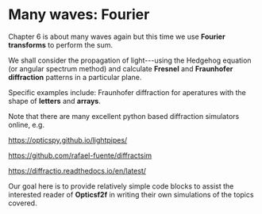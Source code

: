 # Many waves: Fourier

Chapter 6 is about many waves again but this time we use **Fourier transforms** to
perform the sum.


We shall consider the propagation of light---using the Hedgehog equation (or angular spectrum method) and calculate **Fresnel** and **Fraunhofer diffraction** patterns in a particular plane. 

Specific examples include: Fraunhofer diffraction for aperatures 
with the shape of **letters** and **arrays**.

Note that there are many excellent python based diffraction simulators online, e.g.

https://opticspy.github.io/lightpipes/

https://github.com/rafael-fuente/diffractsim

https://diffractio.readthedocs.io/en/latest/

Our goal here is to provide relatively simple code blocks to
assist the interested reader of **Opticsf2f** in writing their own 
simulations of the topics covered.
